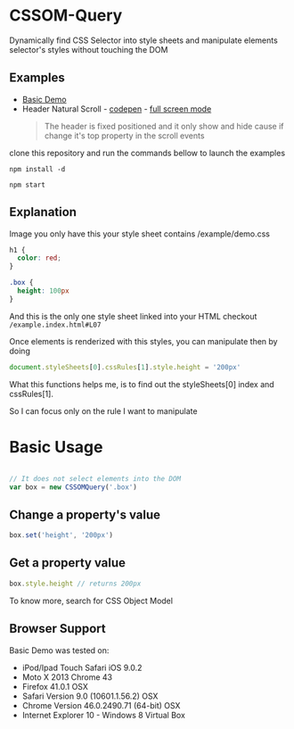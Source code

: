# CSSOM-Query

Dynamically find CSS Selector into style sheets and manipulate elements selector's styles without touching the DOM

## Examples
 * [Basic Demo](http://felquis.github.io/CSSOM-Query/example/)
 * Header Natural Scroll - [codepen](http://codepen.io/felquis/pen/GpybaX) - [full screen mode](http://s.codepen.io/felquis/debug/GpybaX)
   > The header is fixed positioned and it only show and hide cause if
     change it's top property in the scroll events

clone this repository and run the commands bellow to launch the examples
```shell
npm install -d

npm start
```

## Explanation

Image you only have this  your style sheet contains
/example/demo.css
```css
h1 {
  color: red;
}

.box {
  height: 100px
}
```

And this is the only one style sheet linked into your HTML
checkout `/example.index.html#L07`

Once elements is renderized with this styles, you can manipulate then by doing
```js
document.styleSheets[0].cssRules[1].style.height = '200px'
```

What this functions helps me, is to find out the styleSheets[0] index and cssRules[1].

So I can focus only on the rule I want to manipulate

# Basic Usage

```js

// It does not select elements into the DOM
var box = new CSSOMQuery('.box')
```

## Change a property's value
```js
box.set('height', '200px')
```

## Get a property value
```js
box.style.height // returns 200px
```

To know more, search for CSS Object Model

## Browser Support
Basic Demo was tested on:
- iPod/Ipad Touch Safari iOS 9.0.2
- Moto X 2013 Chrome 43
- Firefox 41.0.1 OSX
- Safari Version 9.0 (10601.1.56.2) OSX
- Chrome Version 46.0.2490.71 (64-bit) OSX
- Internet Explorer 10 - Windows 8 Virtual Box

